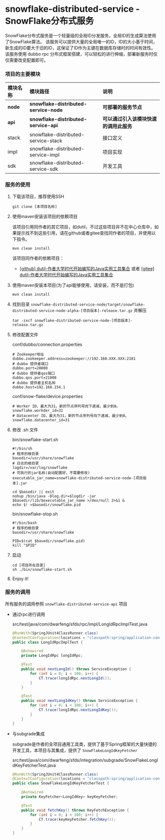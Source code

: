 # snowflake-distributed-service - SnowFlake分布式服务

SnowFlake分布式服务是一个轻量级的全局ID分发服务，全局ID的生成算法使用了SnowFlake算法。
该服务可以提供大量的全局唯一的ID，ID的大小基于时间，新生成的ID要大于旧的ID，这保证了ID作为主键在数据库存储时的时间有效性。
该服务使用 dubbo rpc 分布式框架搭建，可以轻松的进行伸缩，部署新服务时仅仅需要改变配置即可。

### 项目的主要模块
模块名称|模块路径|说明
:---|:---|:---
**node**|**snowflake-distributed-service-node**|**可部署的服务节点**
**api**|**snowflake-distributed-service-api**|**可以通过引入该模块快速的调用此服务**
stack|snowflake-distributed-service-stack|接口定义
impl|snowflake-distributed-service-impl|项目实现
sdk|snowflake-distributed-service-sdk|开发工具

### 服务的使用
1. 下载该项目，推荐使用SSH

    `git clone [本项目名称]`

2. 使用maven安装该项目的依赖项目

    该项目引用同作者的其它项目，如dutil，不过这些项目并不在中心仓库中，如果提示找不到这些引用，请在github或者gitee查找同作者的项目，并使用以下指令。
    
    `mvn clean install`
    
    该项目同作者的依赖项目：
    * [[github] dutil-作者大学时代开始编写的Java实用工具集合](https://github.com/DwArFeng/dutil) 或者 [[gitee]  dutil-作者大学时代开始编写的Java实用工具集合](https://gitee.com/DwArFeng/dutil)
    
3. 使用maven安装本项目(为了api能够使用，请安装，而不是打包)

    ```mvn clean install```
    
4. 找到目录 `snowflake-distributed-service-node/target/snowflake-distributed-service-node-alpha-[项目版本]-release.tar.gz` 并解压

    ```shell script
    tar -zxcf snowflake-distributed-service-node-[项目版本]-release.tar.gz
    ```
   
5. 修改配置文件

    conf/dubbo/connection.properties
    ```
    # Zookeeper地址
    dubbo.zookeeper.address=zookeeper://192.168.XXX.XXX:2181
    # dubbo 提供者端口
    dubbo.port=20000
    # dubbo 提供者qos端口
    dubbo.qos.port=21000
    # dubbo 提供者主机名称
    dubbo.host=192.168.154.1
    ```
    conf/snow-flake/device.properties
    ```
    # Worker ID，最大为31，新的节点序列号向下递减，最少到0。
    snowflake.workder_id=31
    # Datacenter ID，最大为31，新的节点序列号向下递减，最少到0。
    snowflake.datacenter_id=31
    ```
   
6. 修改 .sh 文件

    bin/snowflake-start.sh
    ```shell script
    #!/bin/sh
    # 程序的根目录
    basedir=/usr/share/snowflake
    # 日志的根目录
    logdir=/var/log/snowflake
    # 可执行的jar名称(自动配置好，不需要修改)
    executable_jar_name=snowflake-distributed-service-node-[项目版本].jar
    
    cd $basedir || exit
    nohup /bin/java -Dlog.dir=$logdir -jar $basedir/lib/$executable_jar_name >/dev/null 2>&1 &
    echo $! >$basedir/snowflake.pid
    ```
    bin/snowflake-stop.sh
    ```shell script
    #!/bin/bash
    # 程序的根目录
    basedir=/usr/share/snowflake
    
    PID=$(cat $basedir/snowflake.pid)
    kill "$PID"
    ```
   
7. 启动
    ```shell script
    cd [项目所在目录]
    sh ./bin/snowflake-start.sh
    ```
   
 8. Enjoy it!
 
 ### 服务的调用
 
 所有服务的调用参照 ```snowflake-distributed-service-api``` 项目
 
 * 通过rpc进行调用
 
    src/test/java/com/dwarfeng/sfds/rpc/impl/LongIdRpcImplTest.java
    ```java
    @RunWith(SpringJUnit4ClassRunner.class)
    @ContextConfiguration(locations = "classpath:spring/application-context*.xml")
    public class LongIdRpcImplTest {
    
        @Autowired
        private LongIdRpc longIdRpc;
    
        @Test
        public void nextLongId() throws ServiceException {
            for (int i = 0; i < 100; i++) {
                CT.trace(longIdRpc.nextLongId());
            }
        }
    
        @Test
        public void nextLongIdKey() throws ServiceException {
            for (int i = 0; i < 100; i++) {
                CT.trace(longIdRpc.nextLongIdKey());
            }
        }
    }
    ```
   
  * 与subgrade集成
  
    subgrade是作者的全项目通用工具类，提供了基于Spring框架的大量快捷的开发工具，本项目与其集成，提供了 ```SnowFlakeLongIdKeyFetcher```
    
    src/test/java/com/dwarfeng/sfds/integration/subgrade/SnowFlakeLongIdKeyFetcherTest.java
    ```java
    @RunWith(SpringJUnit4ClassRunner.class)
    @ContextConfiguration(locations = "classpath:spring/application-context*.xml")
    public class SnowFlakeLongIdKeyFetcherTest {
    
        @Autowired
        private KeyFetcher<LongIdKey> keyKeyFetcher;
    
        @Test
        public void fetchKey() throws KeyFetchException {
            for (int i = 0; i < 100; i++) {
                CT.trace(keyKeyFetcher.fetchKey());
            }
        }
    }
    ```